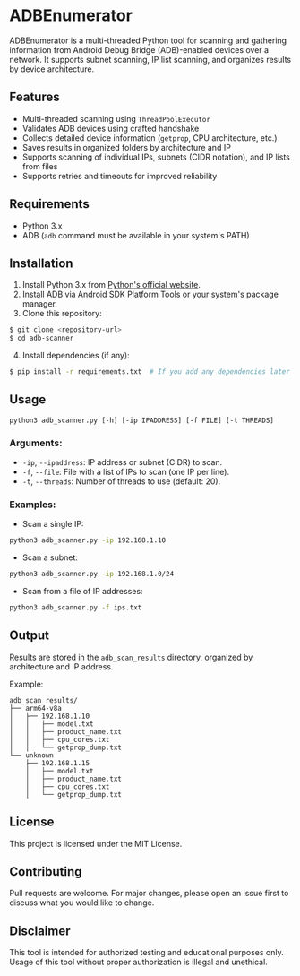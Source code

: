 # ADBEnumerator

ADBEnumerator is a multi-threaded Python tool for scanning and gathering information from Android Debug Bridge (ADB)-enabled devices over a network. It supports subnet scanning, IP list scanning, and organizes results by device architecture.

## Features
- Multi-threaded scanning using `ThreadPoolExecutor`
- Validates ADB devices using crafted handshake
- Collects detailed device information (`getprop`, CPU architecture, etc.)
- Saves results in organized folders by architecture and IP
- Supports scanning of individual IPs, subnets (CIDR notation), and IP lists from files
- Supports retries and timeouts for improved reliability

## Requirements
- Python 3.x
- ADB (`adb` command must be available in your system's PATH)

## Installation
1. Install Python 3.x from [Python's official website](https://www.python.org/).
2. Install ADB via Android SDK Platform Tools or your system's package manager.
3. Clone this repository:
```bash
$ git clone <repository-url>
$ cd adb-scanner
```
4. Install dependencies (if any):
```bash
$ pip install -r requirements.txt  # If you add any dependencies later
```

## Usage
```
python3 adb_scanner.py [-h] [-ip IPADDRESS] [-f FILE] [-t THREADS]
```

### Arguments:
- `-ip`, `--ipaddress`: IP address or subnet (CIDR) to scan.
- `-f`, `--file`: File with a list of IPs to scan (one IP per line).
- `-t`, `--threads`: Number of threads to use (default: 20).

### Examples:

- Scan a single IP:
```bash
python3 adb_scanner.py -ip 192.168.1.10
```

- Scan a subnet:
```bash
python3 adb_scanner.py -ip 192.168.1.0/24
```

- Scan from a file of IP addresses:
```bash
python3 adb_scanner.py -f ips.txt
```

## Output
Results are stored in the `adb_scan_results` directory, organized by architecture and IP address.

Example:
```
adb_scan_results/
├── arm64-v8a
│   ├── 192.168.1.10
│   │   ├── model.txt
│   │   ├── product_name.txt
│   │   ├── cpu_cores.txt
│   │   └── getprop_dump.txt
└── unknown
    ├── 192.168.1.15
    │   ├── model.txt
    │   ├── product_name.txt
    │   ├── cpu_cores.txt
    │   └── getprop_dump.txt
```

## License
This project is licensed under the MIT License.

## Contributing
Pull requests are welcome. For major changes, please open an issue first to discuss what you would like to change.

## Disclaimer
This tool is intended for authorized testing and educational purposes only. Usage of this tool without proper authorization is illegal and unethical.

